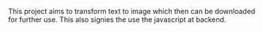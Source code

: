 This project aims to transform text to image which then can be downloaded for further use.
This also signies the use the javascript at backend.
